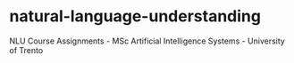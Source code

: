 # natural-language-understanding
NLU Course Assignments - MSc Artificial Intelligence Systems - University of Trento

